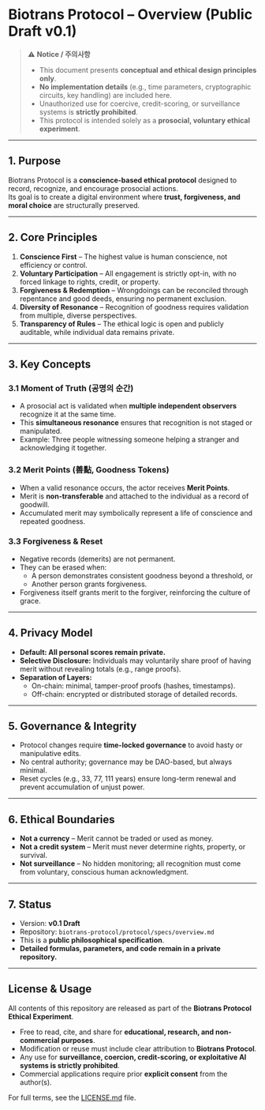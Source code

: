 # Biotrans Protocol – Overview (Public Draft v0.1)

> ⚠️ **Notice / 주의사항**
> - This document presents **conceptual and ethical design principles only**.  
> - **No implementation details** (e.g., time parameters, cryptographic circuits, key handling) are included here.  
> - Unauthorized use for coercive, credit-scoring, or surveillance systems is **strictly prohibited**.  
> - This protocol is intended solely as a **prosocial, voluntary ethical experiment**.  

---

## 1. Purpose
Biotrans Protocol is a **conscience-based ethical protocol** designed to record, recognize, and encourage prosocial actions.  
Its goal is to create a digital environment where **trust, forgiveness, and moral choice** are structurally preserved.

---

## 2. Core Principles
1. **Conscience First** – The highest value is human conscience, not efficiency or control.  
2. **Voluntary Participation** – All engagement is strictly opt-in, with no forced linkage to rights, credit, or property.  
3. **Forgiveness & Redemption** – Wrongdoings can be reconciled through repentance and good deeds, ensuring no permanent exclusion.  
4. **Diversity of Resonance** – Recognition of goodness requires validation from multiple, diverse perspectives.  
5. **Transparency of Rules** – The ethical logic is open and publicly auditable, while individual data remains private.

---

## 3. Key Concepts

### 3.1 Moment of Truth (공명의 순간)
- A prosocial act is validated when **multiple independent observers** recognize it at the same time.  
- This **simultaneous resonance** ensures that recognition is not staged or manipulated.  
- Example: Three people witnessing someone helping a stranger and acknowledging it together.

### 3.2 Merit Points (善點, Goodness Tokens)
- When a valid resonance occurs, the actor receives **Merit Points**.  
- Merit is **non-transferable** and attached to the individual as a record of goodwill.  
- Accumulated merit may symbolically represent a life of conscience and repeated goodness.

### 3.3 Forgiveness & Reset
- Negative records (demerits) are not permanent.  
- They can be erased when:  
  - A person demonstrates consistent goodness beyond a threshold, or  
  - Another person grants forgiveness.  
- Forgiveness itself grants merit to the forgiver, reinforcing the culture of grace.

---

## 4. Privacy Model
- **Default: All personal scores remain private.**  
- **Selective Disclosure:** Individuals may voluntarily share proof of having merit without revealing totals (e.g., range proofs).  
- **Separation of Layers:**  
  - On-chain: minimal, tamper-proof proofs (hashes, timestamps).  
  - Off-chain: encrypted or distributed storage of detailed records.

---

## 5. Governance & Integrity
- Protocol changes require **time-locked governance** to avoid hasty or manipulative edits.  
- No central authority; governance may be DAO-based, but always minimal.  
- Reset cycles (e.g., 33, 77, 111 years) ensure long-term renewal and prevent accumulation of unjust power.

---

## 6. Ethical Boundaries
- **Not a currency** – Merit cannot be traded or used as money.  
- **Not a credit system** – Merit must never determine rights, property, or survival.  
- **Not surveillance** – No hidden monitoring; all recognition must come from voluntary, conscious human acknowledgment.  

---

## 7. Status
- Version: **v0.1 Draft**  
- Repository: `biotrans-protocol/protocol/specs/overview.md`  
- This is a **public philosophical specification**.  
- **Detailed formulas, parameters, and code remain in a private repository.**

---

## License & Usage  
All contents of this repository are released as part of the **Biotrans Protocol Ethical Experiment**.  

- Free to read, cite, and share for **educational, research, and non-commercial purposes**.  
- Modification or reuse must include clear attribution to **Biotrans Protocol**.  
- Any use for **surveillance, coercion, credit-scoring, or exploitative AI systems is strictly prohibited**.  
- Commercial applications require prior **explicit consent** from the author(s).  

For full terms, see the [LICENSE.md](../../LICENSE.md) file.

